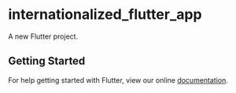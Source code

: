 # internationalized_flutter_app

A new Flutter project.

## Getting Started

For help getting started with Flutter, view our online
[documentation](https://flutter.io/).
